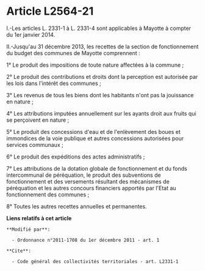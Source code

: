# Article L2564-21

I.-Les articles L. 2331-1 à L. 2331-4 sont applicables à Mayotte à compter du 1er janvier 2014. 

II.-Jusqu'au 31 décembre 2013, les recettes de la section de fonctionnement du budget des communes de Mayotte comprennent : 

1° Le produit des impositions de toute nature affectées à la commune ; 

2° Le produit des contributions et droits dont la perception est autorisée par les lois dans l'intérêt des communes ; 

3° Les revenus de tous les biens dont les habitants n'ont pas la jouissance en nature ; 

4° Les attributions imputées annuellement sur les ayants droit aux fruits qui se perçoivent en nature ; 

5° Le produit des concessions d'eau et de l'enlèvement des boues et immondices de la voie publique et autres concessions
autorisées pour services communaux ; 

6° Le produit des expéditions des actes administratifs ; 

7° Les attributions de la dotation globale de fonctionnement et du fonds intercommunal de péréquation, le produit des
subventions de fonctionnement et des versements résultant des mécanismes de péréquation et les autres concours financiers
apportés par l'Etat au fonctionnement des communes ; 

8° Toutes les autres recettes annuelles et permanentes.

**Liens relatifs à cet article**

	**Modifié par**:

	  - Ordonnance n°2011-1708 du 1er décembre 2011 - art. 1

	**Cite**:

	  - Code général des collectivités territoriales - art. L2331-1
